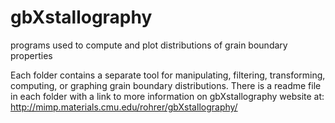 # gbXstallography
programs used to compute and plot distributions of grain boundary properties

Each folder contains a separate tool for manipulating, filtering, transforming, 
computing, or graphing grain boundary distributions.  There is a readme file
in each folder with a link to more information on gbXstallography website at:
http://mimp.materials.cmu.edu/rohrer/gbXstallography/
